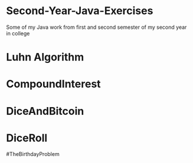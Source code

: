 # Second-Year-Java-Exercises
Some of my Java work from first and second semester of my second year in college

# Luhn Algorithm

# CompoundInterest

# DiceAndBitcoin

# DiceRoll

#TheBirthdayProblem
